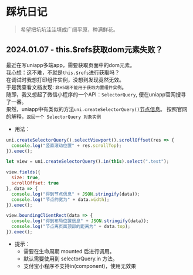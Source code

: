 # 踩坑日记
> 希望把坑坑洼洼填成广阔平原，种满鲜花。

## 2024.01.07 - this.$refs获取dom元素失败？ 
最近在写uniapp多端app，需要获取页面中的dom元素。  
我心想：这不难，不就是`this.$refs`进行获取吗？   
在调试时我想打印组件实例，没想到发现竟然无效。   
于是我查看文档发现: `非H5端不能用于获取内置组件实例`。  
随即，我又想起了微信小程序的一个API：`SelectorQuery`, 便在uniapp官网搜寻了一番。     
果然，uniapp中有类似的方法`uni.createSelectorQuery()`[节点信息](https://uniapp.dcloud.net.cn/api/ui/nodes-info.html#createselectorquery)。 按照官网的解释，`返回一个 SelectorQuery 对象实例`

- 用法：
```js
uni.createSelectorQuery().selectViewport().scrollOffset(res => {
  console.log("竖直滚动位置" + res.scrollTop);
}).exec();

let view = uni.createSelectorQuery().in(this).select(".test");

view.fields({
  size: true,
  scrollOffset: true
}, data => {
  console.log("得到节点信息" + JSON.stringify(data));
  console.log("节点的宽为" + data.width);
}).exec();

view.boundingClientRect(data => {
  console.log("得到布局位置信息" + JSON.stringify(data));
  console.log("节点离页面顶部的距离为" + data.top);
}).exec();

```
- 提示：
	- 需要在生命周期 mounted 后进行调用。
	- 默认需要使用到 selectorQuery.in 方法。
	- 支付宝小程序不支持in(component)，使用无效果
